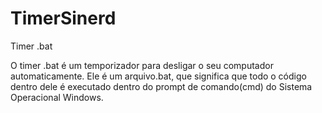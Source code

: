 # TimerSinerd
Timer .bat 

O timer .bat é um temporizador para desligar o seu computador automaticamente. Ele é um arquivo.bat, que significa que todo o código dentro dele é executado dentro do prompt de comando(cmd) do Sistema Operacional Windows.
